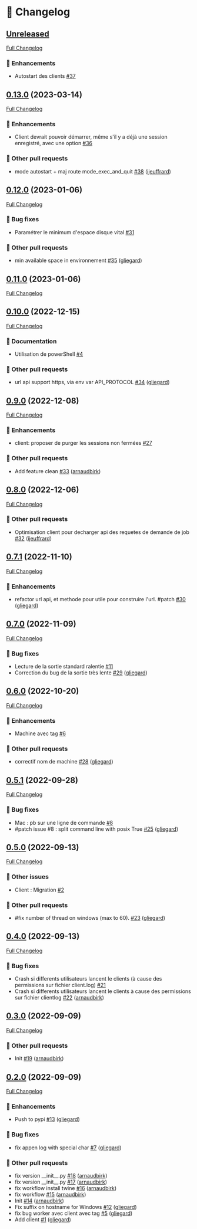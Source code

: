 # 📑 Changelog

## [Unreleased](https://github.com/ign-gpao/client/tree/HEAD)

[Full Changelog](https://github.com/ign-gpao/client/compare/0.13.0...HEAD)

### 🚀 Enhancements

- Autostart des clients [\#37](https://github.com/ign-gpao/client/issues/37)

## [0.13.0](https://github.com/ign-gpao/client/tree/0.13.0) (2023-03-14)

[Full Changelog](https://github.com/ign-gpao/client/compare/0.12.0...0.13.0)

### 🚀 Enhancements

- Client devrait pouvoir démarrer, même s'il y a déjà une session enregistré, avec une option [\#36](https://github.com/ign-gpao/client/issues/36)

### 📁 Other pull requests

- mode autostart + maj route mode\_exec\_and\_quit [\#38](https://github.com/ign-gpao/client/pull/38) ([ijeuffrard](https://github.com/ijeuffrard))

## [0.12.0](https://github.com/ign-gpao/client/tree/0.12.0) (2023-01-06)

[Full Changelog](https://github.com/ign-gpao/client/compare/0.11.0...0.12.0)

### 🐛 Bug fixes

- Paramétrer le minimum d'espace disque vital [\#31](https://github.com/ign-gpao/client/issues/31)

### 📁 Other pull requests

- min available space in environnement [\#35](https://github.com/ign-gpao/client/pull/35) ([gliegard](https://github.com/gliegard))

## [0.11.0](https://github.com/ign-gpao/client/tree/0.11.0) (2023-01-06)

[Full Changelog](https://github.com/ign-gpao/client/compare/0.10.0...0.11.0)

## [0.10.0](https://github.com/ign-gpao/client/tree/0.10.0) (2022-12-15)

[Full Changelog](https://github.com/ign-gpao/client/compare/0.9.0...0.10.0)

### 📖 Documentation

- Utilisation de powerShell [\#4](https://github.com/ign-gpao/client/issues/4)

### 📁 Other pull requests

- url api support https, via env var API\_PROTOCOL [\#34](https://github.com/ign-gpao/client/pull/34) ([gliegard](https://github.com/gliegard))

## [0.9.0](https://github.com/ign-gpao/client/tree/0.9.0) (2022-12-08)

[Full Changelog](https://github.com/ign-gpao/client/compare/0.8.0...0.9.0)

### 🚀 Enhancements

- client: proposer de purger les sessions non fermées [\#27](https://github.com/ign-gpao/client/issues/27)

### 📁 Other pull requests

- Add feature clean [\#33](https://github.com/ign-gpao/client/pull/33) ([arnaudbirk](https://github.com/arnaudbirk))

## [0.8.0](https://github.com/ign-gpao/client/tree/0.8.0) (2022-12-06)

[Full Changelog](https://github.com/ign-gpao/client/compare/0.7.1...0.8.0)

### 📁 Other pull requests

- Optimisation client pour decharger api des requetes de demande de job [\#32](https://github.com/ign-gpao/client/pull/32) ([ijeuffrard](https://github.com/ijeuffrard))

## [0.7.1](https://github.com/ign-gpao/client/tree/0.7.1) (2022-11-10)

[Full Changelog](https://github.com/ign-gpao/client/compare/0.7.0...0.7.1)

### 🚀 Enhancements

- refactor url api, et methode pour utile pour construire l'url. \#patch [\#30](https://github.com/ign-gpao/client/pull/30) ([gliegard](https://github.com/gliegard))

## [0.7.0](https://github.com/ign-gpao/client/tree/0.7.0) (2022-11-09)

[Full Changelog](https://github.com/ign-gpao/client/compare/0.6.0...0.7.0)

### 🐛 Bug fixes

- Lecture de la sortie standard ralentie [\#11](https://github.com/ign-gpao/client/issues/11)
- Correction du bug de la sortie très lente [\#29](https://github.com/ign-gpao/client/pull/29) ([gliegard](https://github.com/gliegard))

## [0.6.0](https://github.com/ign-gpao/client/tree/0.6.0) (2022-10-20)

[Full Changelog](https://github.com/ign-gpao/client/compare/0.5.1...0.6.0)

### 🚀 Enhancements

- Machine avec tag [\#6](https://github.com/ign-gpao/client/issues/6)

### 📁 Other pull requests

- correctif nom de machine [\#28](https://github.com/ign-gpao/client/pull/28) ([gliegard](https://github.com/gliegard))

## [0.5.1](https://github.com/ign-gpao/client/tree/0.5.1) (2022-09-28)

[Full Changelog](https://github.com/ign-gpao/client/compare/0.5.0...0.5.1)

### 🐛 Bug fixes

- Mac : pb sur une ligne de commande  [\#8](https://github.com/ign-gpao/client/issues/8)
- \#patch issue \#8 : split command line with posix True [\#25](https://github.com/ign-gpao/client/pull/25) ([gliegard](https://github.com/gliegard))

## [0.5.0](https://github.com/ign-gpao/client/tree/0.5.0) (2022-09-13)

[Full Changelog](https://github.com/ign-gpao/client/compare/0.4.0...0.5.0)

### 📁 Other issues

- Client : Migration [\#2](https://github.com/ign-gpao/client/issues/2)

### 📁 Other pull requests

- \#fix number of thread on windows \(max to 60\). [\#23](https://github.com/ign-gpao/client/pull/23) ([gliegard](https://github.com/gliegard))

## [0.4.0](https://github.com/ign-gpao/client/tree/0.4.0) (2022-09-13)

[Full Changelog](https://github.com/ign-gpao/client/compare/0.3.0...0.4.0)

### 🐛 Bug fixes

- Crash si differents utilisateurs lancent le clients \(à cause des permissions sur fichier client.log\) [\#21](https://github.com/ign-gpao/client/issues/21)
- Crash si differents utilisateurs lancent le clients à cause des permissions sur fichier clientlog [\#22](https://github.com/ign-gpao/client/pull/22) ([arnaudbirk](https://github.com/arnaudbirk))

## [0.3.0](https://github.com/ign-gpao/client/tree/0.3.0) (2022-09-09)

[Full Changelog](https://github.com/ign-gpao/client/compare/0.2.0...0.3.0)

### 📁 Other pull requests

- Init [\#19](https://github.com/ign-gpao/client/pull/19) ([arnaudbirk](https://github.com/arnaudbirk))

## [0.2.0](https://github.com/ign-gpao/client/tree/0.2.0) (2022-09-09)

[Full Changelog](https://github.com/ign-gpao/client/compare/73ff629178fcac80a00a1e8524f222eaae9149fd...0.2.0)

### 🚀 Enhancements

- Push to pypi [\#13](https://github.com/ign-gpao/client/pull/13) ([gliegard](https://github.com/gliegard))

### 🐛 Bug fixes

- fix appen log with special char [\#7](https://github.com/ign-gpao/client/pull/7) ([gliegard](https://github.com/gliegard))

### 📁 Other pull requests

- fix version \_\_init\_\_.py [\#18](https://github.com/ign-gpao/client/pull/18) ([arnaudbirk](https://github.com/arnaudbirk))
- fix version \_\_init\_\_.py [\#17](https://github.com/ign-gpao/client/pull/17) ([arnaudbirk](https://github.com/arnaudbirk))
- fix workflow install twine [\#16](https://github.com/ign-gpao/client/pull/16) ([arnaudbirk](https://github.com/arnaudbirk))
- fix workflow [\#15](https://github.com/ign-gpao/client/pull/15) ([arnaudbirk](https://github.com/arnaudbirk))
- Init [\#14](https://github.com/ign-gpao/client/pull/14) ([arnaudbirk](https://github.com/arnaudbirk))
- Fix suffix on hostname for Windows [\#12](https://github.com/ign-gpao/client/pull/12) ([gliegard](https://github.com/gliegard))
- fix bug worker avec client avec tag [\#5](https://github.com/ign-gpao/client/pull/5) ([gliegard](https://github.com/gliegard))
- Add client [\#1](https://github.com/ign-gpao/client/pull/1) ([gliegard](https://github.com/gliegard))



